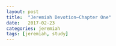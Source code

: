 ```yaml
---
layout: post
title:  "Jeremiah Devotion—Chapter One"
date:   2017-02-23
categories: jeremiah
tags: [jeremiah, study]
---
```

